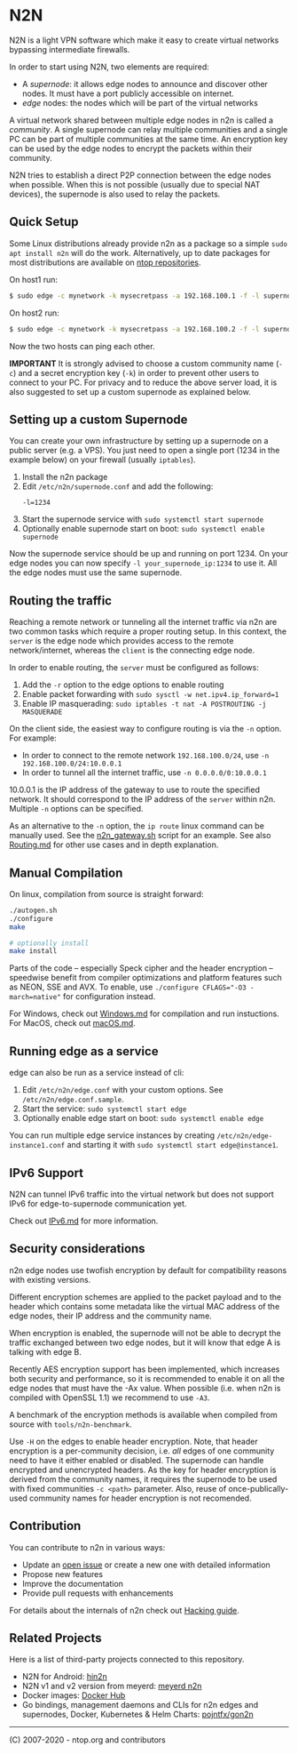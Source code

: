 # N2N

N2N is a light VPN software which make it easy to create virtual networks bypassing intermediate firewalls.

In order to start using N2N, two elements are required:

- A _supernode_: it allows edge nodes to announce and discover other nodes. It must have a port publicly accessible on internet.
- _edge_ nodes: the nodes which will be part of the virtual networks

A virtual network shared between multiple edge nodes in n2n is called a _community_. A single supernode can relay multiple communities and a single PC can be part of multiple communities at the same time. An encryption key can be used by the edge nodes to encrypt the packets within their community.

N2N tries to establish a direct P2P connection between the edge nodes when possible. When this is not possible (usually due to special NAT devices), the supernode is also used to relay the packets.

## Quick Setup

Some Linux distributions already provide n2n as a package so a simple `sudo apt install n2n` will do the work. Alternatively, up to date packages for most distributions are available on [ntop repositories](http://packages.ntop.org/).

On host1 run:

```sh
$ sudo edge -c mynetwork -k mysecretpass -a 192.168.100.1 -f -l supernode.ntop.org:7777
```

On host2 run:

```sh
$ sudo edge -c mynetwork -k mysecretpass -a 192.168.100.2 -f -l supernode.ntop.org:7777
```

Now the two hosts can ping each other.

**IMPORTANT** It is strongly advised to choose a custom community name (`-c`) and a secret encryption key (`-k`) in order to prevent other users to connect to your PC. For privacy and to reduce the above server load, it is also suggested to set up a custom supernode as explained below.

## Setting up a custom Supernode

You can create your own infrastructure by setting up a supernode on a public server (e.g. a VPS). You just need to open a single port (1234 in the example below) on your firewall (usually `iptables`).

1. Install the n2n package
2. Edit `/etc/n2n/supernode.conf` and add the following:
   ```
   -l=1234
   ```
3. Start the supernode service with `sudo systemctl start supernode`
4. Optionally enable supernode start on boot: `sudo systemctl enable supernode`

Now the supernode service should be up and running on port 1234. On your edge nodes you can now specify `-l your_supernode_ip:1234` to use it. All the edge nodes must use the same supernode.

## Routing the traffic

Reaching a remote network or tunneling all the internet traffic via n2n are two common tasks which require a proper routing setup. In this context, the `server` is the edge node which provides access to the remote network/internet, whereas the `client` is the connecting edge node.

In order to enable routing, the `server` must be configured as follows:

1. Add the `-r` option to the edge options to enable routing
2. Enable packet forwarding with `sudo sysctl -w net.ipv4.ip_forward=1`
3. Enable IP masquerading: `sudo iptables -t nat -A POSTROUTING -j MASQUERADE`

On the client side, the easiest way to configure routing is via the `-n` option. For example:

- In order to connect to the remote network `192.168.100.0/24`, use `-n 192.168.100.0/24:10.0.0.1`
- In order to tunnel all the internet traffic, use `-n 0.0.0.0/0:10.0.0.1`

10.0.0.1 is the IP address of the gateway to use to route the specified network. It should correspond to the IP address of the `server` within n2n. Multiple `-n` options can be specified.

As an alternative to the `-n` option, the `ip route` linux command can be manually used. See the [n2n_gateway.sh](doc/n2n_gateway.sh) script for an example. See also [Routing.md](doc/Routing.md) for other use cases and in depth explanation.

## Manual Compilation

On linux, compilation from source is straight forward:

```sh
./autogen.sh
./configure
make

# optionally install
make install
```

Parts of the code – especially Speck cipher and the header encryption – speedwise benefit
from compiler optimizations and platform features such as NEON, SSE and AVX. To enable, 
use `./configure CFLAGS="-O3 -march=native"` for configuration instead.

For Windows, check out [Windows.md](doc/Windows.md) for compilation and run instuctions.
For MacOS, check out [macOS.md](doc/macOS.md).

## Running edge as a service

edge can also be run as a service instead of cli:

1. Edit `/etc/n2n/edge.conf` with your custom options. See `/etc/n2n/edge.conf.sample`.
2. Start the service: `sudo systemctl start edge`
3. Optionally enable edge start on boot: `sudo systemctl enable edge`

You can run multiple edge service instances by creating `/etc/n2n/edge-instance1.conf` and
starting it with `sudo systemctl start edge@instance1`.

## IPv6 Support

N2N can tunnel IPv6 traffic into the virtual network but does not support
IPv6 for edge-to-supernode communication yet.

Check out [IPv6.md](https://github.com/ntop/n2n/blob/dev/doc/IPv6.md) for more information.

## Security considerations

n2n edge nodes use twofish encryption by default for compatibility reasons with existing versions.

Different encryption schemes are applied to the packet payload and to the header which
contains some metadata like the virtual MAC address of the edge nodes, their IP address and the community
name.

When encryption is enabled, the supernode will not be able to decrypt the traffic exchanged between
two edge nodes, but it will know that edge A is talking with edge B.

Recently AES encryption support has been implemented, which increases both security and performance,
so it is recommended to enable it on all the edge nodes that must have the -Ax value. When possible
(i.e. when n2n is compiled with OpenSSL 1.1) we recommend to use `-A3`.

A benchmark of the encryption methods is available when compiled from source with `tools/n2n-benchmark`.

Use `-H` on the edges to enable header encryption. Note, that header encryption is a per-community 
decision, i.e. _all_ edges of one community need to have it either enabled or disabled.  The supernode
can handle encrypted and unencrypted headers. As the key for header encryption is derived from the
community names, it requires the supernode to be used with fixed communities `-c <path>` 
parameter. Also, reuse of once-publically-used community names for header encryption is not recomended.

## Contribution

You can contribute to n2n in various ways:

- Update an [open issue](https://github.com/ntop/n2n/issues) or create a new one with detailed information
- Propose new features
- Improve the documentation
- Provide pull requests with enhancements

For details about the internals of n2n check out [Hacking guide](https://github.com/ntop/n2n/blob/dev/doc/HACKING).

## Related Projects

Here is a list of third-party projects connected to this repository.

- N2N for Android: [hin2n](https://github.com/switch-iot/hin2n)
- N2N v1 and v2 version from meyerd: [meyerd n2n](https://github.com/meyerd/n2n)
- Docker images: [Docker Hub](https://hub.docker.com/r/supermock/supernode/)
- Go bindings, management daemons and CLIs for n2n edges and supernodes, Docker, Kubernetes & Helm Charts: [pojntfx/gon2n](https://pojntfx.github.io/gon2n/)

---

(C) 2007-2020 - ntop.org and contributors
